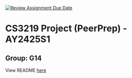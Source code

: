 [![Review Assignment Due Date](https://classroom.github.com/assets/deadline-readme-button-22041afd0340ce965d47ae6ef1cefeee28c7c493a6346c4f15d667ab976d596c.svg)](https://classroom.github.com/a/bzPrOe11)
# CS3219 Project (PeerPrep) - AY2425S1
## Group: G14

View README [here](https://docs.google.com/document/d/1yadBdlLO0Mf9iY_GwbeY8kvQEzlA9_R3mVLtTnpQkVk/edit?tab=t.0)